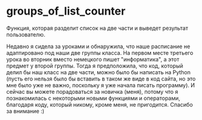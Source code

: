 # groups_of_list_counter
Функция, которая разделит список на две части и выведет результат пользователю.

Недавно я сидела за уроками и обнаружила, что наше расписание не адаптировано под наши две группы класса. На первом месте третьего урока во вторник вместо немецкого пишет "информатика", а этот предмет у второй группы. Тогда я предположила, что код, который делил бы наш класс на две части, можно было бы написать на Python (пусть его нельзя было бы вставить в таком же виде в код сайта, но это мне было уже не важно, поскольку я уже начала писать программу).
И сейчас вы можете порадоваться за новичка (меня), потому что я познакомилась с некоторыми новыми функциями и операторами, благодаря коду, который никому, кроме меня, не пригодится.
Спасибо за внимание :)
